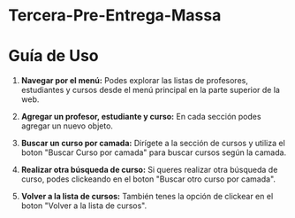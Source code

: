 # Tercera-Pre-Entrega-Massa

# Guía de Uso

1. **Navegar por el menú:** Podes explorar las listas de profesores, estudiantes y cursos desde el menú principal en la parte superior de la web.

2. **Agregar un profesor, estudiante y curso:** En cada sección podes agregar un nuevo objeto.

3. **Buscar un curso por camada:** Dirígete a la sección de cursos y utiliza el boton "Buscar Curso por camada" para buscar cursos según la camada.

4. **Realizar otra búsqueda de curso:** Si queres realizar otra búsqueda de curso, podes clickeando en el boton "Buscar otro curso por camada".

5. **Volver a la lista de cursos:** También tenes la opción de clickear en el boton "Volver a la lista de cursos".

